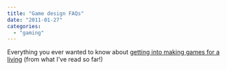 ```yaml
---
title: "Game design FAQs"
date: "2011-01-27"
categories: 
  - "gaming"
---
```


Everything you ever wanted to know about [getting into making games for a living](http://www.sloperama.com/advice.html) (from what I've read so far!)
